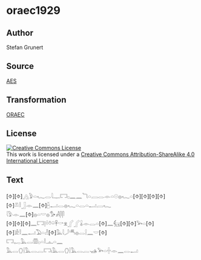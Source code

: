 # oraec1929

## Author

Stefan Grunert

## Source

[AES](https://github.com/simondschweitzer/aes)

## Transformation

[ORAEC](https://oraec.github.io/)

## License

<a rel="license" href="http://creativecommons.org/licenses/by-sa/4.0/"><img alt="Creative Commons License" style="border-width:0" src="https://i.creativecommons.org/l/by-sa/4.0/88x31.png" /></a><br />This work is licensed under a <a rel="license" href="http://creativecommons.org/licenses/by-sa/4.0/">Creative Commons Attribution-ShareAlike 4.0 International License</a>

## Text

[⯑][⯑]𓂻𓅱𓏏𓆑𓂋𓇋𓊃𓉐𓊪𓈖𓈖𓆓𓏏𓐙𓂋𓁹𓏏𓇳𓐍𓆑𓏏[⯑][⯑][⯑][⯑][⯑]𓌨𓎛𓃀𓁹𓈖[⯑]𓐢𓂝𓂋𓐍𓆑𓏏𓂋𓏏𓂝𓐙𓆑<br>
𓇋𓅱𓁹𓈖[⯑]𓐍𓏏𓎟𓐍𓅜𓀻𓋴𓋴<br>
[⯑][⯑][⯑]𓈖𓉐𓊤𓏐𓏊𓏖𓋹𓎡𓁷𓂾𓂾𓏇𓁹𓂋𓏏[⯑]𓈖𓃶[⯑][⯑]𓅨𓏏[⯑][⯑]𓀀𓎛𓈖𓂝𓅐𓏏𓁐[⯑]𓅓𓇋𓌳𓄪𓐍𓂋𓍛𓈖𓎟[⯑]<br>
𓉐𓉻𓅓𓂋𓏃𓊪𓏏𓎛𓊵𓏏𓈖<br>
𓅓𓂋𓂘𓍛𓅓𓂋𓐛𓉐𓏤𓅓𓂋𓂘𓍛𓅓𓂋𓐛𓊛𓅨𓏏𓏶𓁹𓈖𓂋𓂝<br>
